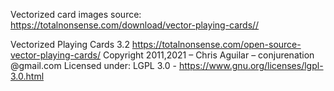 Vectorized card images source: 
https://totalnonsense.com/download/vector-playing-cards//

Vectorized Playing Cards 3.2
https://totalnonsense.com/open-source-vector-playing-cards/
Copyright 2011,2021 – Chris Aguilar – conjurenation @gmail.com
Licensed under: LGPL 3.0 - https://www.gnu.org/licenses/lgpl-3.0.html
